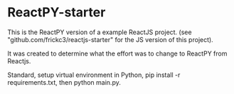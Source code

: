 # ReactPY-starter

This is the ReactPY version of a example ReactJS project.
(see "github.com/frickc3/reactjs-starter" for the JS version of this project).

It was created to determine what the effort was to change to ReactPY from Reactjs.

Standard, setup virtual environment in Python, pip install -r requirements.txt, then python main.py.
